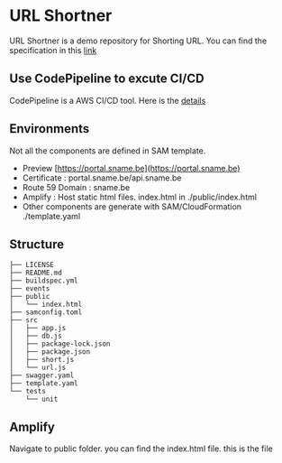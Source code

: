 # URL Shortner

URL Shortner is a demo repository for Shorting URL. You can find the specification in this [link](https://en.wikipedia.org/wiki/URL_shortening)

## Use CodePipeline to excute CI/CD

CodePipeline is a AWS CI/CD tool. Here is the [details](https://docs.aws.amazon.com/codepipeline/index.html)

## Environments

Not all the components are defined in SAM template. 

- Preview [https://portal.sname.be](https://portal.sname.be)
- Certificate : portal.sname.be/api.sname.be
- Route 59 Domain : sname.be
- Amplify : Host static html files. index.html in ./public/index.html
- Other components are generate with SAM/CloudFormation ./template.yaml


## Structure

```
├── LICENSE
├── README.md
├── buildspec.yml
├── events
├── public
│   └── index.html
├── samconfig.toml
├── src
│   ├── app.js
│   ├── db.js
│   ├── package-lock.json
│   ├── package.json
│   ├── short.js
│   └── url.js
├── swagger.yaml
├── template.yaml
└── tests
    └── unit
```

## Amplify

Navigate to public folder. you can find the index.html file. this is the file 